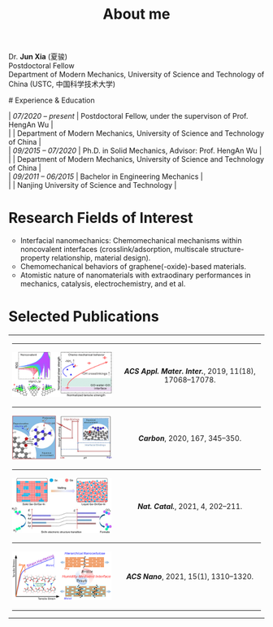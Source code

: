 ﻿---
permalink: /
title: "About me"
excerpt: "About me"
author_profile: true
redirect_from: 
  - /about/
  - /about.html
---

<style type='text/css'>
    table td:nth-child(1) { white-space: nowrap }
    table, table tr th { border:0px solid white; padding:0 }
    table tr td { border:0px solid white; padding-bottom:0.05em }
    ul.circle {list-style-type:circle}
</style>

<style>
    #en a.style1:link,#en a.style1:visited{font-family:Comic;color:#000000;text-decoration:none}
    a.style1:link,a:visited{text-decoration:none;}
    a.style1:hover{text-decoration:underline;}
</style>

<style>
  @media (max-width: 671px) {
    table.t1 {
      display: none;
    }
  }
  @media (min-width: 925px) and (max-width: 1280px) {
    table.t1 {
      display: none;
    }
  }
  @media (min-width: 672px) and (max-width: 924px) {
    table.t2 {
      display: none;
    }
  }
  @media (min-width: 1281px) {
    table.t2 {
      display: none;
    }
  }
</style>

Dr. **Jun Xia** (夏骏)  
Postdoctoral Fellow  
Department of Modern Mechanics, University of Science and Technology of China (USTC, 中国科学技术大学)  

<section class="page__share">
# Experience & Education

| <i>07/2020 – present</i> | Postdoctoral Fellow, under the supervison of <a class=style1 href="http://staff.ustc.edu.cn/~wuha" target="_blank">Prof. HengAn Wu</a> |  
|                           | Department of Modern Mechanics, University of Science and Technology of China                                                          |  
| <i>09/2015 – 07/2020</i> | Ph.D. in Solid Mechanics, Advisor: <a class=style1 href="http://staff.ustc.edu.cn/~wuha" target="_blank">Prof. HengAn Wu</a>           |  
|                           | Department of Modern Mechanics, University of Science and Technology of China                                                          |  
| <i>09/2011 – 06/2015</i> | Bachelor in Engineering Mechanics                                                                                                      |  
|                           | Nanjing University of Science and Technology                                                                                           | </section>

# Research Fields of Interest

<ul class="circle">
<li>Interfacial nanomechanics: Chemomechanical mechanisms within noncovalent interfaces (crosslink/adsorption, multiscale structure-property relationship, material design).</li>
<li>Chemomechanical behaviors of graphene(-oxide)-based materials.</li>
<li>Atomistic nature of nanomaterials with extraodinary performances in mechanics, catalysis, electrochemistry, and et al.</li>
</ul>

# Selected Publications

<table class=t1>
  <tr>
    <td colspan="2"><hr style="border-color:lightgrey;" /></td>
  </tr>
  <tr>
    <td align="center"><img src='./images/publication_images/2019-05-08-ACS-AMI.gif' width="300"></td>
    <td align="center">Superstrong noncovalent interface between melamine and graphene oxide<br/><a class=style1 href="./publication/2019-05-08-ACS-AMI.html" target="_blank"><i><b>ACS Appl. Mater. Inter.</b></i>, 2019, 11(18), 17068–17078.</a></td>
  </tr>
  <tr>
    <td colspan="2"><hr style="border-color:lightgrey;" /></td>
  </tr>
  <tr>
    <td align="center"><img src='./images/publication_images/2020-10-15-Carbon.gif' width="300"></td>
    <td align="center">Unravelling the interactions between organic molecules and reduced graphene oxide in an aqueous environment<br/><a class=style1 href="./publication/2020-10-15-Carbon.html" target="_blank"><i><b>Carbon</b></i>, 2020, 167, 345–350.</a></td>
  </tr>
  <tr>
    <td colspan="2"><hr style="border-color:lightgrey;" /></td>
  </tr>
  <tr>
    <td align="center"><img src='./images/publication_images/2021-03-11-Nat-Catal.gif' width="300"></td>
    <td align="center">Solid–liquid phase transition induced electrocatalytic switching from hydrogen evolution to highly selective CO<sub>2</sub> reduction<br/><a class=style1 href="./publication/2021-03-11-Nat-Catal.html" target="_blank"><i><b>Nat. Catal.</b></i>, 2021, 4, 202–211.</a></td>
  </tr>
  <tr>
    <td colspan="2"><hr style="border-color:lightgrey;" /></td>
  </tr>
  <tr>
    <td align="center"><img src='./images/publication_images/2021-01-26-ACS-Nano.gif' width="300"></td>
    <td align="center">Strengthening and toughening hierarchical nanocellulose via humidity-mediated interface<br/><a class=style1 href="./publication/2021-01-26-ACS-Nano.html" target="_blank"><i><b>ACS Nano</b></i>, 2021, 15(1), 1310–1320.</a></td>
  </tr>
  <tr>
    <td colspan="2"><hr style="border-color:lightgrey;" /></td>
  </tr>
</table>

<table class=t2>
  <tr>
    <td colspan="2"><hr style="border-color:lightgrey;" /></td>
  </tr>
  <tr>
    <td align="center"><img src='./images/publication_images/2019-05-08-ACS-AMI.gif' width="270"></td>
    <td align="center"><a class=style1 href="./publication/2019-05-08-ACS-AMI.html" target="_blank"><i><b>ACS Appl. Mater. Inter.</b></i>, 2019, 11(18), 17068–17078.</a></td>
  </tr>
  <tr>
    <td colspan="2"><hr style="border-color:lightgrey;" /></td>
  </tr>
  <tr>
    <td align="center"><img src='./images/publication_images/2020-10-15-Carbon.gif' width="270"></td>
    <td align="center"><a class=style1 href="./publication/2020-10-15-Carbon.html" target="_blank"><i><b>Carbon</b></i>, 2020, 167, 345–350.</a></td>
  </tr>
  <tr>
    <td colspan="2"><hr style="border-color:lightgrey;" /></td>
  </tr>
  <tr>
    <td align="center"><img src='./images/publication_images/2021-03-11-Nat-Catal.gif' width="270"></td>
    <td align="center"><a class=style1 href="./publication/2021-03-11-Nat-Catal.html" target="_blank"><i><b>Nat. Catal.</b></i>, 2021, 4, 202–211.</a></td>
  </tr>
  <tr>
    <td colspan="2"><hr style="border-color:lightgrey;" /></td>
  </tr>
  <tr>
    <td align="center"><img src='./images/publication_images/2021-01-26-ACS-Nano.gif' width="270"></td>
    <td align="center"><a class=style1 href="./publication/2021-01-26-ACS-Nano.html" target="_blank"><i><b>ACS Nano</b></i>, 2021, 15(1), 1310–1320.</a></td>
  </tr>
  <tr>
    <td colspan="2"><hr style="border-color:lightgrey;" /></td>
  </tr>
</table>
